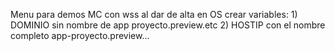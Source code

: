 Menu para demos MC con wss
al dar de alta en OS crear variables: 1) DOMINIO sin nombre de app proyecto.preview.etc 2) HOSTIP con el nombre completo app-proyecto.preview...
